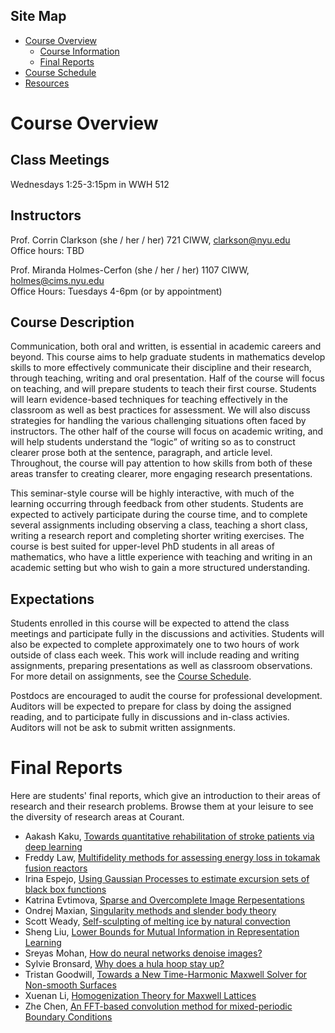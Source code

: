 <!-- Header image contins course title "Communication in Mathematics: Teaching, Writing, and Oral Presentation" -->

## Site Map
* [Course Overview](https://modelingsimulation.github.io/TeachingWriting2020/)
    * [Course Information](#course-overview)
    * [Final Reports](#final-reports)
* [Course Schedule](schedule.md)
* [Resources](resources.md) 


# Course Overview

## Class Meetings
Wednesdays 1:25-3:15pm in WWH 512

## Instructors
Prof. Corrin Clarkson 
(she / her / her)
721 CIWW,
clarkson@nyu.edu  
Office hours: TBD

Prof. Miranda Holmes-Cerfon 
(she / her / her)
1107 CIWW,
holmes@cims.nyu.edu  
Office Hours: Tuesdays 4-6pm (or by appointment)


## Course Description
Communication, both oral and written, is essential in academic careers and beyond. This course aims to help graduate students in mathematics develop skills to more effectively communicate their discipline and their research, through teaching, writing and oral presentation. Half of the course will focus on teaching, and will prepare students to teach their first course. Students will learn evidence-based techniques for teaching effectively in the classroom as well as best practices for assessment. We will also discuss strategies for handling the various challenging situations often faced by instructors. The other half of the course will focus on academic writing, and will help students understand the “logic” of writing so as to construct clearer prose both at the sentence, paragraph, and article level. Throughout, the course will pay attention to how skills from both of these areas transfer to creating clearer, more engaging research presentations.

This seminar-style course will be highly interactive, with much of the learning occurring through feedback from other students. Students are expected to actively participate during the course time, and to complete several assignments including observing a class, teaching a short class, writing a research report and completing shorter writing exercises. The course is best suited for upper-level PhD students in all areas of mathematics, who have a little experience with teaching and writing in an academic setting but who wish to gain a more structured understanding.

## Expectations
Students enrolled in this course will be expected to attend the class meetings and participate fully in the discussions and activities. Students will also be expected to complete approximately one to two hours of work outside of class each week. This work will include reading and writing assignments, preparing presentations as well as classroom observations. For more detail on assignments, see the [Course Schedule](schedule.md).

Postdocs are encouraged to  audit the course for professional development. Auditors will be expected to prepare for class by doing the assigned reading, and to participate fully in discussions and in-class activies. Auditors will not be ask to submit written assignments.


# Final Reports

Here are students' final reports, which give an introduction to their areas of research and their research problems. Browse them at your leisure to see the diversity of research areas at Courant. 

* Aakash Kaku, [Towards quantitative rehabilitation of stroke patients via deep learning](Resources/reports/AakashKaku.pdf)
* Freddy Law, [Multifidelity methods for assessing energy loss in tokamak fusion reactors](Resources/reports/FreddyLaw.pdf)
* Irina Espejo, [Using Gaussian Processes to estimate excursion sets of black box functions](Resources/reports/IrinaEspejo.pdf)
* Katrina Evtimova, [Sparse and Overcomplete Image Rerpesentations
](Resources/reports/KatrinaEvtimova.pdf)
* Ondrej Maxian, [Singularity methods and slender body theory](Resources/reports/OndrejMaxian.pdf)
* Scott Weady, [Self-sculpting of melting ice by natural convection](Resources/reports/ScottWeady.pdf)
* Sheng Liu, [Lower Bounds for Mutual Information in Representation Learning](Resources/reports/ShengLiu.pdf)
* Sreyas Mohan, [How do neural networks denoise images?](Resources/reports/SreyasMohan.pdf)
* Sylvie Bronsard, [Why does a hula hoop stay up?](Resources/reports/SylvieBronsard.pdf) 
* Tristan Goodwill, [Towards a New Time-Harmonic Maxwell Solver for Non-smooth Surfaces](Resources/reports/TristanGoodwill.pdf)
* Xuenan Li, [Homogenization Theory for Maxwell Lattices](Resources/reports/XuenanLi.pdf)
* Zhe Chen, [An FFT-based convolution method for mixed-periodic Boundary Conditions](Resources/reports/ZheChen.pdf)



